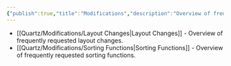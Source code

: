 ```yaml
---
{"publish":true,"title":"Modifications","description":"Overview of frequently requested modifications.","cssclasses":"mado-heading index-page hide-date"}
---
```



- [[Quartz/Modifications/Layout Changes\|Layout Changes]] - Overview of frequently requested layout changes.
- [[Quartz/Modifications/Sorting Functions\|Sorting Functions]] - Overview of frequently requested sorting functions.

